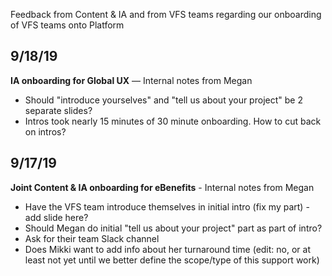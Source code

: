 Feedback from Content & IA and from VFS teams regarding our onboarding of VFS teams onto Platform

## 9/18/19

**IA onboarding for Global UX** — Internal notes from Megan

- Should "introduce yourselves" and "tell us about your project" be 2 separate slides?
- Intros took nearly 15 minutes of 30 minute onboarding. How to cut back on intros?


## 9/17/19

**Joint Content & IA onboarding for eBenefits** - Internal notes from Megan

- Have the VFS team introduce themselves in initial intro (fix my part) - add slide here?
- Should Megan do initial "tell us about your project" part as part of intro?
- Ask for their team Slack channel
- Does Mikki want to add info about her turnaround time (edit: no, or at least not yet until we better define the scope/type of this support work)
